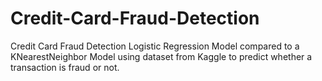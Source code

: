 # Credit-Card-Fraud-Detection

Credit Card Fraud Detection Logistic Regression Model compared to a KNearestNeighbor Model using dataset from Kaggle to predict whether a transaction is fraud or not. 
